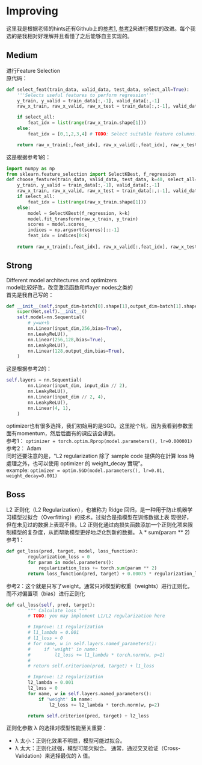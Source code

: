 # Improving
这里我是根据老师的hints还有Github上的[参考1](https://github.com/Cangshanqingshi/Hung-Yi-Lee-Machine-Learning-Homework/tree/main/HW1_%E5%9B%9E%E5%BD%92_COVID_%E9%A2%84%E6%B5%8B),
[参考2](https://github.com/WSKH0929/LHY_DeepLearning_2022/tree/master/LHY_DeepLearning_2022/HomeWork01)来进行模型的改进。每个我选的是我相对好理解并且看懂了之后能够自主实现的。
## Medium
进行Feature Selection  
原代码：
```python
def select_feat(train_data, valid_data, test_data, select_all=True):
    '''Selects useful features to perform regression'''
    y_train, y_valid = train_data[:,-1], valid_data[:,-1]
    raw_x_train, raw_x_valid, raw_x_test = train_data[:,:-1], valid_data[:,:-1], test_data

    if select_all:
        feat_idx = list(range(raw_x_train.shape[1]))
    else:
        feat_idx = [0,1,2,3,4] # TODO: Select suitable feature columns.

    return raw_x_train[:,feat_idx], raw_x_valid[:,feat_idx], raw_x_test[:,feat_idx], y_train, y_valid
```
这是根据参考1的：
```python
import numpy as np
from sklearn.feature_selection import SelectKBest, f_regression
def choose_feature(train_data, valid_data, test_data, k=40, select_all=False):
    y_train, y_valid = train_data[:,-1], valid_data[:,-1]
    raw_x_train, raw_x_valid, raw_x_test = train_data[:,:-1], valid_data[:,:-1], test_data
    if select_all:
        feat_idx = list(range(raw_x_train.shape[1]))
    else:
        model = SelectKBest(f_regression, k=k)
        model.fit_transform(raw_x_train, y_train)
        scores = model.scores_
        indices = np.argsort(scores)[::-1]
        feat_idx = indices[0:k]
    
    return raw_x_train[:,feat_idx], raw_x_valid[:,feat_idx], raw_x_test[:,feat_idx], y_train, y_valid
```

## Strong
Different model architectures and optimizers  
model比较好改，改变激活函数和#layer nodes之类的  
首先是我自己写的：
```python
def __init__(self,input_dim=batch[0].shape[1],output_dim=batch[1].shape[1]):
    super(Net,self).__init__()
    self.model=nn.Sequential(
        # y=wx+b
        nn.Linear(input_dim,256,bias=True),
        nn.LeakyReLU(),
        nn.Linear(256,128,bias=True),
        nn.LeakyReLU(),
        nn.Linear(128,output_dim,bias=True),
    )
```
这是根据参考2的：
```python
self.layers = nn.Sequential(
        nn.Linear(input_dim, input_dim // 2),
        nn.LeakyReLU(),
        nn.Linear(input_dim // 2, 4),
        nn.LeakyReLU(),
        nn.Linear(4, 1),
    )
```
optimizer也有很多选择，我们初始用的是SGD。这里挖个坑，因为我看到参数里面有momentum，然后后面有的课应该会讲到。  
参考1： `optimizer = torch.optim.Rprop(model.parameters(), lr=0.000001)`  
参考2： Adam  
同时还要注意的是，"L2 regularization 除了 sample code 提供的在計算 loss 時處理之外，也可以使用 optimizer 的 weight_decay 實現"。  
example: `optimizer = optim.SGD(model.parameters(), lr=0.01, weight_decay=0.001)`

## Boss
L2 正则化（L2 Regularization），也被称为 Ridge 回归，是一种用于防止机器学习模型过拟合（Overfitting）的技术。过拟合是指模型在训练数据上表
现很好，但在未见过的数据上表现不佳。L2 正则化通过向损失函数添加一个正则化项来限制模型的复杂度，从而帮助模型更好地*泛化*到新的数据。
λ * sum(param ** 2)
参考1：
```python
def get_loss(pred, target, model, loss_function):
        regularization_loss = 0
        for param in model.parameters():
            regularization_loss += torch.sum(param ** 2)
        return loss_function(pred, target) + 0.00075 * regularization_loss
```
参考2：这个就是只写了weight。通常只对模型的权重（weights）进行正则化，而不对偏置项（bias）进行正则化
```python
def cal_loss(self, pred, target):
        """ Calculate loss """
        # TODO: you may implement L1/L2 regularization here

        # Improve: L1 regularization
        # l1_lambda = 0.001
        # l1_loss = 0
        # for name, w in self.layers.named_parameters():
        #     if 'weight' in name:
        #         l1_loss += l1_lambda * torch.norm(w, p=1)
        #
        # return self.criterion(pred, target) + l1_loss

        # Improve: L2 regularization
        l2_lambda = 0.001
        l2_loss = 0
        for name, w in self.layers.named_parameters():
            if 'weight' in name:
                l2_loss += l2_lambda * torch.norm(w, p=2)

        return self.criterion(pred, target) + l2_loss
```
正则化参数 
λ 的选择对模型性能至关重要：
+ λ 太小：正则化效果不明显，模型可能过拟合。
+ λ 太大：正则化过强，模型可能欠拟合。
通常，通过交叉验证（Cross-Validation）来选择最优的 λ 值。